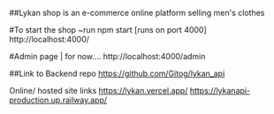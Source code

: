 ##Lykan shop is an e-commerce online platform selling men's clothes

#To start the shop ~run npm start [runs on port 4000] 
http://localhost:4000/

#Admin page | for now....
http://localhost:4000/admin

##Link to Backend repo
https://github.com/Gitog/lykan_api

Online/ hosted site links
https://lykan.vercel.app/
https://lykanapi-production.up.railway.app/
